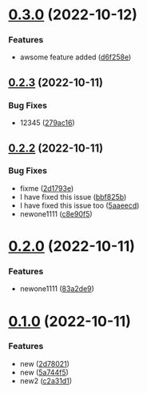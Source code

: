 # [0.3.0](https://github.com/ishan-konverge/semver-demo/compare/v0.2.3...v0.3.0) (2022-10-12)


### Features

* awsome feature added ([d6f258e](https://github.com/ishan-konverge/semver-demo/commit/d6f258e7dadaa5eeab0838bb5db436089205090e))



## [0.2.3](https://github.com/ishan-konverge/semver-demo/compare/v0.2.2...v0.2.3) (2022-10-11)


### Bug Fixes

* 12345 ([279ac16](https://github.com/ishan-konverge/semver-demo/commit/279ac16bcc641f68252674a28bcf283279ac664e))



## [0.2.2](https://github.com/ishan-konverge/semver-demo/compare/v0.2.0...v0.2.2) (2022-10-11)


### Bug Fixes

* fixme ([2d1793e](https://github.com/ishan-konverge/semver-demo/commit/2d1793e35b01c24fd1a3df208c6068bad3431a21))
* I have fixed this issue ([bbf825b](https://github.com/ishan-konverge/semver-demo/commit/bbf825bab94e620a25f62b03911598b198f4f6e2))
* I have fixed this issue too ([5aaeecd](https://github.com/ishan-konverge/semver-demo/commit/5aaeecd74e0dced707253fe87bc60dd64a422e8c))
* newone1111 ([c8e90f5](https://github.com/ishan-konverge/semver-demo/commit/c8e90f559fe0214bab831b487882f9ead1c052f7))



# [0.2.0](https://github.com/ishan-konverge/semver-demo/compare/v0.1.0...v0.2.0) (2022-10-11)


### Features

* newone1111 ([83a2de9](https://github.com/ishan-konverge/semver-demo/commit/83a2de9b393c6b59b5b2d76df3121d63498f0d6d))



# [0.1.0](https://github.com/ishan-konverge/semver-demo/compare/5a744f5c0707bb0a96529add51033eb23a03343e...v0.1.0) (2022-10-11)


### Features

* new ([2d78021](https://github.com/ishan-konverge/semver-demo/commit/2d780217b8a80ca90f292530a97592bc9a353ed8))
* new ([5a744f5](https://github.com/ishan-konverge/semver-demo/commit/5a744f5c0707bb0a96529add51033eb23a03343e))
* new2 ([c2a31d1](https://github.com/ishan-konverge/semver-demo/commit/c2a31d1eca61cd1b98c9fcb0efbdded4ea344916))



